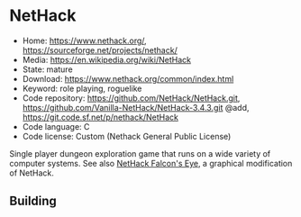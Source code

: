 # NetHack

- Home: https://www.nethack.org/, https://sourceforge.net/projects/nethack/
- Media: https://en.wikipedia.org/wiki/NetHack
- State: mature
- Download: https://www.nethack.org/common/index.html
- Keyword: role playing, roguelike
- Code repository: https://github.com/NetHack/NetHack.git, https://github.com/Vanilla-NetHack/NetHack-3.4.3.git @add, https://git.code.sf.net/p/nethack/NetHack
- Code language: C
- Code license: Custom (Nethack General Public License)

Single player dungeon exploration game that runs on a wide variety of computer systems.
See also [NetHack Falcon's Eye](https://sourceforge.net/projects/falconseye/), a graphical modification of NetHack.

## Building
